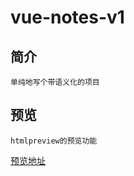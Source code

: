 # vue-notes-v1
## 简介
    单纯地写个带语义化的项目
## 预览
    htmlpreview的预览功能
[预览地址](http://htmlpreview.github.io/?https://github.com/flyweights/vue-notes-v1/blob/master/index.html)